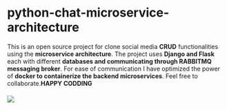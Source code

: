 # python-chat-microservice-architecture
This is an open source project for clone social media **CRUD** functionalities using the **microservice architecture**.
The project uses **Django and Flask** each with different **databases and communicating through RABBITMQ messaging broker**.
For ease of communication I have optimized the power of **docker to containerize the backend microservices**.
Feel free to collaborate.**HAPPY CODDING**
###### ![](https://media.giphy.com/media/nGMnDqebzDcfm/source.gif) 
